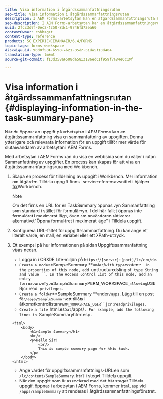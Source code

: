 ```yaml
---
title: Visa information i åtgärdssammanfattningsrutan
seo-title: Visa information i åtgärdssammanfattningsrutan
description: I AEM Forms-arbetsytan kan en åtgärdssammanfattningsruta konfigureras för att sammanfatta uppgiften eller visa en annan webbsida.
seo-description: I AEM Forms-arbetsytan kan en åtgärdssammanfattningsruta konfigureras för att sammanfatta uppgiften eller visa en annan webbsida.
uuid: 2fcc3d9f-0ec2-4250-8dc1-9746fd72ea60
contentOwner: robhagat
content-type: reference
products: SG_EXPERIENCEMANAGER/6.4/FORMS
topic-tags: forms-workspace
discoiquuid: 90d0f584-b598-4b21-85d7-31da5f13d404
translation-type: tm+mt
source-git-commit: f13d358a6508da5813186ed61f959f7a84e6c19f

---
```



# Visa information i åtgärdssammanfattningsrutan {#displaying-information-in-the-task-summary-pane}

När du öppnar en uppgift på arbetsytan i AEM Forms kan en åtgärdssammanfattning visa en sammanfattning av uppgiften. Denna ytterligare och relevanta information för en uppgift tillför mer värde för slutanvändaren av arbetsytan i AEM Forms.

Med arbetsytan i AEM Forms kan du visa en webbsida som du väljer i rutan Sammanfattning av uppgifter. En process kan skapas för att visa en åtgärdssammanfattningsruta med Workbench.

1. Skapa en process för tilldelning av uppgift i Workbench. Mer information om åtgärden Tilldela uppgift finns i servicereferensavsnittet i hjälpen [för](https://help.adobe.com/en_US/AEMForms/6.1/WorkbenchHelp/)Workbench.

   >[!NOTE]
   >
   >Om det finns en URL för en TaskSummary öppnas vyn Sammanfattning som standard i stället för formulärvyn. I det här fallet öppnas inte formuläret i maximerat läge, även om användaren aktiverar alternativet&quot;Öppna formuläret i maximerat läge&quot; i Tilldela uppgift.

1. Konfigurera URL-fältet för uppgiftssammanfattning. Du kan ange ett literalt värde, en mall, en variabel eller ett XPath-uttryck.
1. Ett exempel på hur informationen på sidan Uppgiftssammanfattning visas nedan.

   * Logga in i CRXDE Lite-miljön på `https://[server]:[port]/lc/crx/de`.
   * `Create a node`**SampleSummary **` under `/` with type `content:`. In the properties of this node, add `unstructuredsling:` of type String and value ``. In the Access Control List of this node, add an entry for `resourceTypeSampleSummaryPERM_WORKSPACE_` allowing `USERjcr:read` privileges.`
   * `Create a folder`**SampleSummary **under`/apps`. Lägg till en post för`/apps/SampleSummary`att tillåta i åtkomstkontrollistan`PERM_WORKSPACE_USER``jcr:readprivileges`.
   * `Create a file `html.esp` at `/apps/`. For example, add the following lines in `SampleSummaryhtml.esp`.`

   ```
   <html>
       <body>
           <h1>Sample Summary</h1>
           <br/>
           <p>Hello Sir!
               <br/>
               This is sample summary page for this task.
           </p>
       </body>
   </html>
   ```

   * Ange värdet för uppgiftssammanfattnings-URL:en som `/lc/content/SampleSummary.html` i steget Tilldela uppgift.
   * När den uppgift som är associerad med det här steget Tilldela uppgift öppnas i arbetsytan i AEM Forms, kommer `html.esp` vid `/apps/SampleSummary` att renderas i åtgärdssammanfattningsfönstret.
